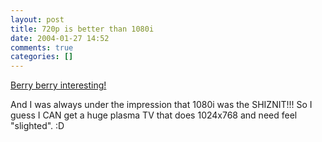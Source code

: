 ```yaml
---
layout: post
title: 720p is better than 1080i
date: 2004-01-27 14:52
comments: true
categories: []
---
```

<a href="http://www.atd.net/HDTV_faq.html">Berry berry interesting!</a>

And I was always under the impression that 1080i was the SHIZNIT!!! So I guess I CAN get a huge plasma TV that does 1024x768 and need feel "slighted". :D
